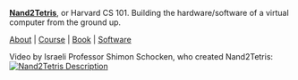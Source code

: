 [__Nand2Tetris__](http://www.nand2tetris.org), or Harvard CS 101. Building the hardware/software of a virtual computer from the ground up.

[About](http://www.nand2tetris.org/about.php) | [Course](http://www.nand2tetris.org/course.php) | [Book](http://www.nand2tetris.org/book.php) | [Software](http://www.nand2tetris.org/software.php)

Video by Israeli Professor Shimon Schocken, who created Nand2Tetris:
[![Nand2Tetris Description](http://img.youtube.com/vi/JtXvUoPx4Qs/0.jpg)](https://www.youtube.com/watch?v=JtXvUoPx4Qs)